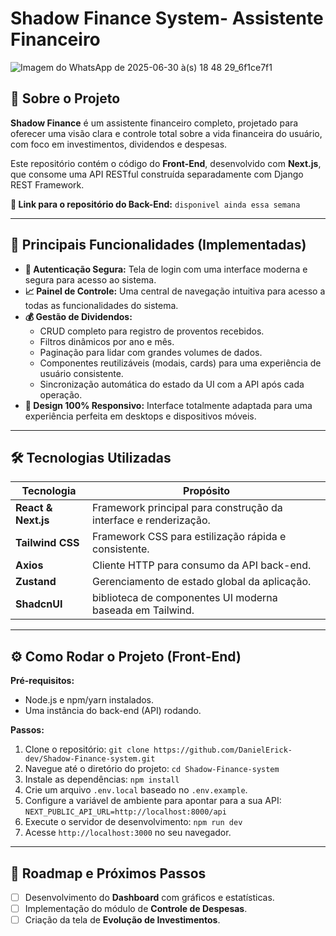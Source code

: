 # Shadow Finance System- Assistente Financeiro

![Imagem do WhatsApp de 2025-06-30 à(s) 18 48 29_6f1ce7f1](https://github.com/user-attachments/assets/eac28cd8-9f51-4c68-9b37-25802b44af69)

## 🚀 Sobre o Projeto

**Shadow Finance** é um assistente financeiro completo, projetado para oferecer uma visão clara e controle total sobre a vida financeira do usuário, com foco em investimentos, dividendos e despesas.

Este repositório contém o código do **Front-End**, desenvolvido com **Next.js**, que consome uma API RESTful construída separadamente com Django REST Framework.

**🔗 Link para o repositório do Back-End:** `disponivel ainda essa semana`

---

## 🌟 Principais Funcionalidades (Implementadas)

- **🔐 Autenticação Segura:** Tela de login com uma interface moderna e segura para acesso ao sistema.
- **📈 Painel de Controle:** Uma central de navegação intuitiva para acesso a todas as funcionalidades do sistema.
- **💰 Gestão de Dividendos:**
    - CRUD completo para registro de proventos recebidos.
    - Filtros dinâmicos por ano e mês.
    - Paginação para lidar com grandes volumes de dados.
    - Componentes reutilizáveis (modais, cards) para uma experiência de usuário consistente.
    - Sincronização automática do estado da UI com a API após cada operação.
- **📱 Design 100% Responsivo:** Interface totalmente adaptada para uma experiência perfeita em desktops e dispositivos móveis.

---

## 🛠️ Tecnologias Utilizadas

| Tecnologia | Propósito |
|---|---|
| **React & Next.js** | Framework principal para construção da interface e renderização. |
| **Tailwind CSS** | Framework CSS para estilização rápida e consistente. |
| **Axios** | Cliente HTTP para consumo da API back-end. |
| **Zustand** | Gerenciamento de estado global da aplicação. |
| **ShadcnUI** | biblioteca de componentes UI moderna baseada em Tailwind. |

---

## ⚙️ Como Rodar o Projeto (Front-End)

**Pré-requisitos:**
- Node.js e npm/yarn instalados.
- Uma instância do back-end (API) rodando.

**Passos:**
1.  Clone o repositório: `git clone https://github.com/DanielErick-dev/Shadow-Finance-system.git`
2.  Navegue até o diretório do projeto: `cd Shadow-Finance-system`
3.  Instale as dependências: `npm install`
4.  Crie um arquivo `.env.local` baseado no `.env.example`.
5.  Configure a variável de ambiente para apontar para a sua API: `NEXT_PUBLIC_API_URL=http://localhost:8000/api`
6.  Execute o servidor de desenvolvimento: `npm run dev`
7.  Acesse `http://localhost:3000` no seu navegador.

---

## 📝 Roadmap e Próximos Passos

- [ ] Desenvolvimento do **Dashboard** com gráficos e estatísticas.
- [ ] Implementação do módulo de **Controle de Despesas**.
- [ ] Criação da tela de **Evolução de Investimentos**.
